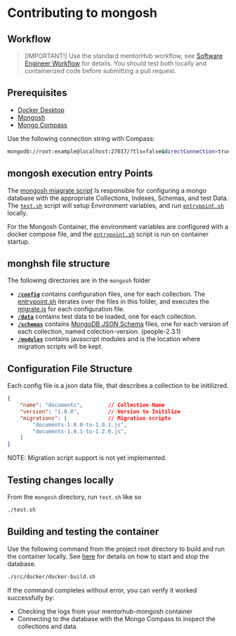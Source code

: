 # Contributing to mongosh

## Workflow

> [IMPORTANT!]
Use the standard mentorHub workflow, see [Software Engineer Workflow](https://github.com/agile-learning-institute/mentorHub/tree/main#software-engineer-workflow) for details. You should test both locally and containerized code before submitting a pull request.

## Prerequisites

- [Docker Desktop](https://www.docker.com/products/docker-desktop/)
- [Mongosh](https://www.mongodb.com/docs/mongodb-shell/install/)
- [Mongo Compass](https://www.mongodb.com/try/download/compass)

Use the following connection string with Compass:

```bash
mongodb://root:example@localhost:27017/?tls=false&directConnection=true
```

## mongosh execution entry Points

The [mongosh miagrate script](./src/mongosh/migrate.js) Is responsible for configuring a mongo database with the appropriate Collections, Indexes, Schemas, and test Data. The [``test.sh``](./src/mongosh/test.sh) script will setup Environment variables, and run [``entrypoint.sh``](./src/mongosh/entrypoint.sh) locally.

For the Mongosh Container, the environment variables are configured with a docker compose file, and the [``entrypoint.sh``](./src/mongosh/entrypoint.sh) script is run on container startup.

## monghsh file structure

The following directories are in the ``mongosh`` folder

- [**``/config``**](./src/mongosh/config/) contains configuration files, one for each collection. The [entrypoint.sh](./src/mongosh/entrypoint.sh) iterates over the files in this folder, and executes the [migrate.js](./src/mongosh/migrate.js) for each configuration file.
- [**``/data``**](./src/mongosh/data/) contains test data to be loaded, one for each collection.
- [**``/schemas``**](./src/mongosh/schemas/) contains [MongoDB JSON Schema](https://www.mongodb.com/docs/manual/reference/operator/query/jsonSchema/#json-schema) files, one for each version of each collection, named colection-version. (people-2.3.1)
- [**``/modules``**](./src/mongosh/modules/) contains javascript modules and is the location where migration scripts will be kept.

## Configuration File Structure

Each config file is a json data file, that describes a collection to be initilizred.

```json
{
    "name": "documents",        // Collection Name
    "version": "1.0.0",         // Version to Initilize
    "migrations": [             // Migration scripts
        "documents-1.0.0-to-1.0.1.js",
        "documents-1.0.1-to-1.2.0.js",
    ]
}
```

NOTE: Migration script support is not yet implemented.

## Testing changes locally

From the `mongosh` directory, run `test.sh` like so

```bash
./test.sh
```

## Building and testing the container

Use the following command from the project root directory to build and run the container locally. See [here](https://github.com/agile-learning-institute/mentorHub/blob/main/docker-configurations/README.md) for details on how to start and stop the database.

```bash
./src/docker/docker-build.sh
```

If the command completes without error, you can verify it worked successfully by:

- Checking the logs from your mentorhub-mongosh container
- Connecting to the database with the Mongo Compass to inspect the collections and data
